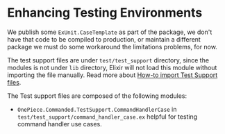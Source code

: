 # Enhancing Testing Environments

We publish some `ExUnit.CaseTemplate` as part of the package, we don't have that code to be compiled to production, or
maintain a different package we must do some workaround the limitations problems, for now.

The test support files are under `test/test_support` directory, since the modules is not under `lib` directory, Elixir
will not load this module without importing the file manually. Read more
about [How-to import Test Support files](../how-to/import-test-support-files.md).

The Test support files are composed of the following modules:

- `OnePiece.Commanded.TestSupport.CommandHandlerCase` in `test/test_support/command_handler_case.ex`  helpful for
  testing command handler use cases.

